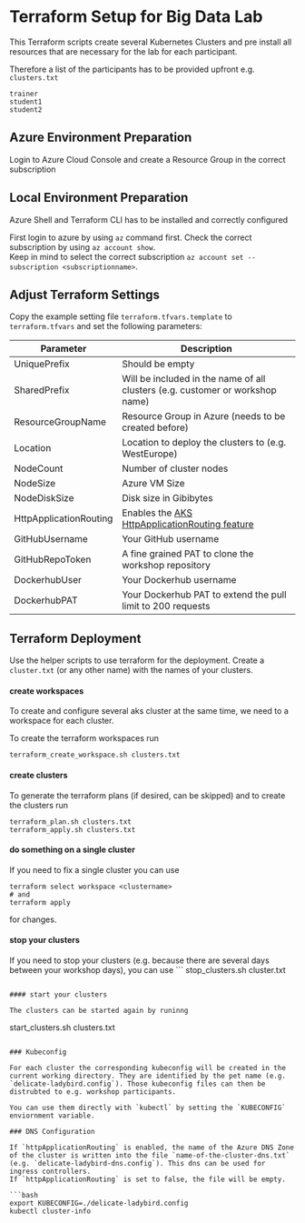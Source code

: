 # Terraform Setup for Big Data Lab

This Terraform scripts create several Kubernetes Clusters and pre install all resources that are necessary for the lab for each participant.

Therefore a list of the participants has to be provided upfront e.g. `clusters.txt`

```
trainer
student1
student2
```

## Azure Environment Preparation

Login to Azure Cloud Console and create a Resource Group in the correct subscription

## Local Environment Preparation

Azure Shell and Terraform CLI has to be installed and correctly configured

First login to azure by using `az` command first.
Check the correct subscription by using `az account show`.  
Keep in mind to select the correct subscription `az account set --subscription <subscriptionname>`.

## Adjust Terraform Settings

Copy the example setting file `terraform.tfvars.template` to `terraform.tfvars` and
set the following parameters:

| Parameter              | Description                                                                                                            |
| ---------------------- | ---------------------------------------------------------------------------------------------------------------------- |
| UniquePrefix           | Should be empty                                                                                                        |
| SharedPrefix           | Will be included in the name of all clusters (e.g. customer or workshop name)                                          |
| ResourceGroupName      | Resource Group in Azure (needs to be created before)                                                                   |
| Location               | Location to deploy the clusters to (e.g. WestEurope)                                                                   |
| NodeCount              | Number of cluster nodes                                                                                                |
| NodeSize               | Azure VM Size                                                                                                          |
| NodeDiskSize           | Disk size in Gibibytes                                                                                                 |
| HttpApplicationRouting | Enables the [AKS HttpApplicationRouting feature](https://learn.microsoft.com/de-de/azure/aks/http-application-routing) |
| GitHubUsername         | Your GitHub username                                                                                                   |
| GitHubRepoToken        | A fine grained PAT to clone the workshop repository                                                                    |
| DockerhubUser          | Your Dockerhub username                                                                                                |
| DockerhubPAT           | Your Dockerhub PAT to extend the pull limit to 200 requests                                                            |

## Terraform Deployment

Use the helper scripts to use terraform for the deployment.
Create a `cluster.txt` (or any other name) with the names of your clusters.

#### create workspaces

To create and configure several aks cluster at the same time, we need to a workspace for each cluster.

To create the terraform workspaces run

```
terraform_create_workspace.sh clusters.txt
```

#### create clusters

To generate the terraform plans (if desired, can be skipped) and to create the clusters run

```
terraform_plan.sh clusters.txt
terraform_apply.sh clusters.txt
```

#### do something on a single cluster

If you need to fix a single cluster you can use

```
terraform select workspace <clustername>
# and
terraform apply
```

for changes.

#### stop your clusters

If you need to stop your clusters (e.g. because there are several days between your workshop days), you can use ```
stop_clusters.sh cluster.txt

```

#### start your clusters

The clusters can be started again by runinng
```

start_clusters.sh clusters.txt

````

### Kubeconfig

For each cluster the corresponding kubeconfig will be created in the current working directory. They are identified by the pet name (e.g. `delicate-ladybird.config`). Those kubeconfig files can then be distrubted to e.g. workshop participants.

You can use them directly with `kubectl` by setting the `KUBECONFIG` enviornment variable.

### DNS Configuration

If `httpApplicationRouting` is enabled, the name of the Azure DNS Zone of the cluster is written into the file `name-of-the-cluster-dns.txt` (e.g. `delicate-ladybird-dns.config`). This dns can be used for ingress controllers.
If `httpApplicationRouting` is set to false, the file will be empty.

```bash
export KUBECONFIG=./delicate-ladybird.config
kubectl cluster-info
````
